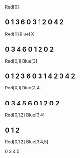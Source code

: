 Red[0]

0 1 3 6 0 3 1 2 0 4 2
---

Red[0]
Blue[3]

0 3 4 6 0 1 2 0 2
---

Red[0,1]
Blue[3]

0 1 2 3 6 0 3 1 4 2 0 4 2
---

Red[0,1]
Blue[3,4]

0 3 4 5 6 0 1 2 0 2
---

Red[0,1,2]
Blue[3,4]

0 1 2
---

Red[0,1,2]
Blue[3,4,5]

0 3 4 5